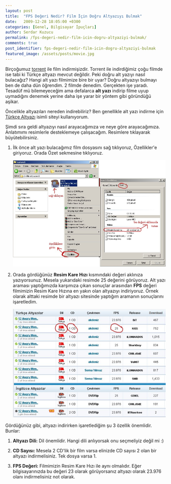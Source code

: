 ```yaml
---
layout: post
title:  "FPS Değeri Nedir? Film İçin Doğru Altyazıyı Bulmak"
date:   2009-12-28 18:05:00 +0300
categories: [Genel, Bilgisayar İpuçları]
author: Serdar Kuzucu
permalink: /fps-degeri-nedir-film-icin-dogru-altyaziyi-bulmak/
comments: true
post_identifier: fps-degeri-nedir-film-icin-dogru-altyaziyi-bulmak
featured_image: /assets/posts/movie.jpg
---
```


Birçoğumuz [torrent](/torrent-bulmak-ve-programsiz-indirmek) ile film indirmişizdir. 
Torrent ile indirdiğimiz çoğu filmde ise tabi ki Türkçe altyazı mevcut değildir. 
Peki doğru alt yazıyı nasıl bulacağız? 
Hangi alt yazı filmimize bire bir uyar? 
Doğru altyazıyı bulmayı ben de daha dün öğrendim. 
2 filmde denedim. 
Gerçekten işe yaradı. 
Tesadüf mü bilemeyeceğim ama defalarca **alt yazı** indirip filme uyup uymadığını denemek yerine 
daha işe yarar bir yöntem gibi göründüğü aşikar.

<!--more-->

Öncelikle altyazıları nereden indirebiliriz? 
Ben genellikle alt yazı indirme için [Türkçe Altyazı](http://www.turkcealtyazi.org) isimli siteyi kullanıyorum.

Şimdi sıra geldi altyazıyı nasıl arayacağımıza ve neye göre arayacağımıza.
Anlatımımı resimlerle desteklemeye çalışacağım.
Resimlere tıklayarak büyütebilirsiniz.

1. İlk önce alt yazı bulacağımız film dosyasını sağ tıklıyoruz, 
   Özellikler'e giriyoruz.
   Orada Özet sekmesine tıklıyoruz.

   ![Film Özellikler](/assets/posts/movie-sagtik-ozellikler-1.jpg)

2. Orada gördüğünüz **Resim Kare Hızı** kısmındaki değeri aklınıza yazıyorsunuz.
   Mesela yukarıdaki resimde 25 değerini görüyoruz. 
   Alt yazı araması yaptığımızda karşımıza çıkan sonuçlar arasından 
   **FPS** değeri filmimizin Resim Kare Hızına en yakın olan altyazıyı indiriyoruz. 
   Örnek olarak alttaki resimde bir altyazı sitesinde yaptığım aramanın sonuçlarını işaretledim.

   ![](/assets/posts/fps.jpg)


Gördüğünüz gibi, altyazı indirirken işaretlediğim şu 3 özellik önemlidir. 
Bunlar:

1. **Altyazı Dili:** 
   Dil önemlidir. 
   Hangi dili anlıyorsak onu seçmeliyiz değil mi :)

2. **CD Sayısı:**
   Mesela 2 CD'lik bir film varsa elinizde CD sayısı 2 olan bir altyazı indirmelisiniz. 
   Tek dosya varsa 1.

3. **FPS Değeri:** Filmimizin Resim Kare Hızı ile aynı olmalıdır. 
   Eğer bilgisayarınızda bu değeri 23 olarak görüyorsanız altyazı olarak 23.976 olanı indirmelisiniz not olarak.
